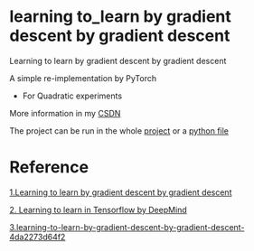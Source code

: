 # learning to_learn by gradient descent by gradient descent

Learning to learn by gradient descent by gradient descent

A simple re-implementation by PyTorch

- For Quadratic experiments

More information in my [CSDN](https://blog.csdn.net/senius/article/details/84483329)

The project can be run in the whole [project](project/) or a [python file](learning_to_learn.py)

# Reference

[1.Learning to learn by gradient descent by gradient descent](https://arxiv.org/abs/1606.04474)

[2. Learning to learn in Tensorflow  by DeepMind](https://github.com/deepmind/learning-to-learn)

[3.learning-to-learn-by-gradient-descent-by-gradient-descent-4da2273d64f2](https://hackernoon.com/learning-to-learn-by-gradient-descent-by-gradient-descent-4da2273d64f2)
